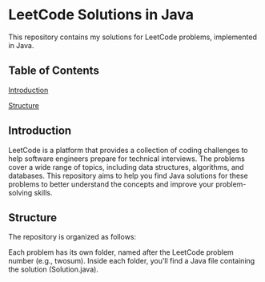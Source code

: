 # LeetCode Solutions in Java
This repository contains my solutions for LeetCode problems, implemented in Java.

## Table of Contents
[Introduction](##Introduction)

[Structure](##Structure)

## Introduction
LeetCode is a platform that provides a collection of coding challenges to help software engineers prepare for technical interviews. The problems cover a wide range of topics, including data structures, algorithms, and databases. This repository aims to help you find Java solutions for these problems to better understand the concepts and improve your problem-solving skills.

 ## Structure
The repository is organized as follows:

Each problem has its own folder, named after the LeetCode problem number (e.g., twosum).
Inside each folder, you'll find a Java file containing the solution (Solution.java).
